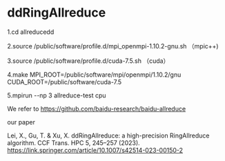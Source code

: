 # ddRingAllreduce
1.cd allreducedd

2.source /public/software/profile.d/mpi_openmpi-1.10.2-gnu.sh
（mpic++)

3.source /public/software/profile.d/cuda-7.5.sh
（cuda）

4.make MPI_ROOT=/public/software/mpi/openmpi/1.10.2/gnu CUDA_ROOT=/public/software/cuda-7.5

5.mpirun --np 3 allreduce-test cpu

We refer to
https://github.com/baidu-research/baidu-allreduce

our paper

Lei, X., Gu, T. & Xu, X. ddRingAllreduce: a high-precision RingAllreduce algorithm. CCF Trans. HPC 5, 245–257 (2023).
https://link.springer.com/article/10.1007/s42514-023-00150-2
